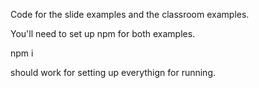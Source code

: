 Code for the slide examples and the classroom examples.

You'll need to set up npm for both examples.

npm i 

should work for setting up everythign for running.